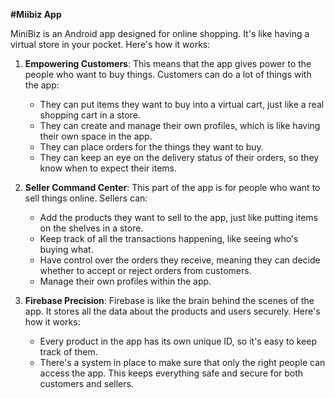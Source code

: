 **#Miibiz App**

MiniBiz is an Android app designed for online shopping. It's like having a virtual store in your pocket. Here's how it works:

1. **Empowering Customers**: This means that the app gives power to the people who want to buy things. Customers can do a lot of things with the app:
   - They can put items they want to buy into a virtual cart, just like a real shopping cart in a store.
   - They can create and manage their own profiles, which is like having their own space in the app.
   - They can place orders for the things they want to buy.
   - They can keep an eye on the delivery status of their orders, so they know when to expect their items.

2. **Seller Command Center**: This part of the app is for people who want to sell things online. Sellers can:
   - Add the products they want to sell to the app, just like putting items on the shelves in a store.
   - Keep track of all the transactions happening, like seeing who's buying what.
   - Have control over the orders they receive, meaning they can decide whether to accept or reject orders from customers.
   - Manage their own profiles within the app.

3. **Firebase Precision**: Firebase is like the brain behind the scenes of the app. It stores all the data about the products and users securely. Here's how it works:
   - Every product in the app has its own unique ID, so it's easy to keep track of them.
   - There's a system in place to make sure that only the right people can access the app. This keeps everything safe and secure for both customers and sellers.
